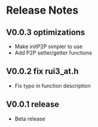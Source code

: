 # Release Notes

## V0.0.3 optimizations
- Make initP2P simpler to use
- Add P2P setter/getter functions

## V0.0.2 fix rui3_at.h
- Fix typo in function description

## V0.0.1 release
- Beta release